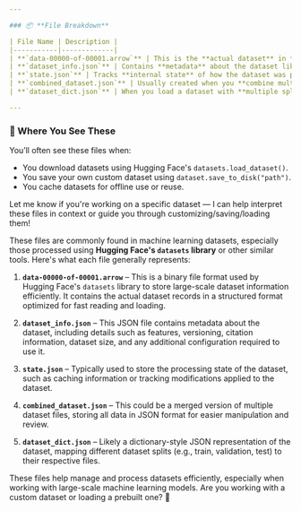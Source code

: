 ```yaml
---

### 📦 **File Breakdown**

| File Name | Description |
|-----------|-------------|
| **`data-00000-of-00001.arrow`** | This is the **actual dataset** in **Apache Arrow** format — an efficient columnar storage format. It stores all the records in binary form. |
| **`dataset_info.json`** | Contains **metadata** about the dataset like version, features (columns and types), number of rows, and other useful info. |
| **`state.json`** | Tracks **internal state** of how the dataset was processed, cached, or split. Useful during dataset loading/reloading. |
| **`combined_dataset.json`** | Usually created when you **combine multiple splits** (like `train`, `test`, `validation`) into one. This file keeps track of that combination. |
| **`dataset_dict.json`** | When you load a dataset with **multiple splits**, this file records the **structure** — mapping split names (like `train`, `test`) to their Arrow files. |

---
```


### 🧠 Where You See These

You’ll often see these files when:

- You download datasets using Hugging Face's `datasets.load_dataset()`.
- You save your own custom dataset using `dataset.save_to_disk("path")`.
- You cache datasets for offline use or reuse.

Let me know if you're working on a specific dataset — I can help interpret these files in context or guide you through customizing/saving/loading them!

These files are commonly found in machine learning datasets, especially those processed using **Hugging Face's `datasets` library** or other similar tools. Here's what each file generally represents:

1. **`data-00000-of-00001.arrow`** – This is a binary file format used by Hugging Face's `datasets` library to store large-scale dataset information efficiently. It contains the actual dataset records in a structured format optimized for fast reading and loading.

2. **`dataset_info.json`** – This JSON file contains metadata about the dataset, including details such as features, versioning, citation information, dataset size, and any additional configuration required to use it.

3. **`state.json`** – Typically used to store the processing state of the dataset, such as caching information or tracking modifications applied to the dataset.

4. **`combined_dataset.json`** – This could be a merged version of multiple dataset files, storing all data in JSON format for easier manipulation and review.

5. **`dataset_dict.json`** – Likely a dictionary-style JSON representation of the dataset, mapping different dataset splits (e.g., train, validation, test) to their respective files.

These files help manage and process datasets efficiently, especially when working with large-scale machine learning models. Are you working with a custom dataset or loading a prebuilt one? 🚀
